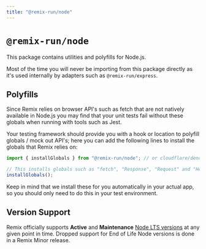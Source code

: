 ```yaml
---
title: "@remix-run/node"
---
```


# `@remix-run/node`

This package contains utilities and polyfills for Node.js.

<docs-info>Most of the time you will never be importing from this package directly as it's used internally by adapters such as `@remix-run/express`.</docs-info>

## Polyfills

Since Remix relies on browser API's such as fetch that are not natively available in Node.js you may find that your unit tests fail without these globals when running with tools such as Jest.

Your testing framework should provide you with a hook or location to polyfill globals / mock out API's; here you can add the following lines to install the globals that Remix relies on:

```ts
import { installGlobals } from "@remix-run/node"; // or cloudflare/deno

// This installs globals such as "fetch", "Response", "Request" and "Headers".
installGlobals();
```

<docs-info>
  Keep in mind that we install these for you automatically in your actual app, so you should only need to do this in your test environment.
</docs-info>

## Version Support

Remix officially supports **Active** and **Maintenance** [Node LTS versions][node-releases] at any given point in time. Dropped support for End of Life Node versions is done in a Remix Minor release.

[node-releases]: https://nodejs.dev/en/about/releases/

